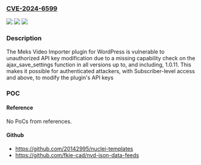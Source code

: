 ### [CVE-2024-6599](https://cve.mitre.org/cgi-bin/cvename.cgi?name=CVE-2024-6599)
![](https://img.shields.io/static/v1?label=Product&message=Meks%20Video%20Importer&color=blue)
![](https://img.shields.io/static/v1?label=Version&message=*%3C%3D%201.0.11%20&color=brighgreen)
![](https://img.shields.io/static/v1?label=Vulnerability&message=CWE-862%20Missing%20Authorization&color=brighgreen)

### Description

The Meks Video Importer plugin for WordPress is vulnerable to unauthorized API key modification due to a missing capability check on the ajax_save_settings function in all versions up to, and including, 1.0.11. This makes it possible for authenticated attackers, with Subscriber-level access and above, to modify the plugin's API keys

### POC

#### Reference
No PoCs from references.

#### Github
- https://github.com/20142995/nuclei-templates
- https://github.com/fkie-cad/nvd-json-data-feeds

